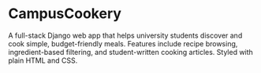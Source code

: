 # CampusCookery
A full-stack Django web app that helps university students discover and cook simple, budget-friendly meals. Features include recipe browsing, ingredient-based filtering, and student-written cooking articles. Styled with plain HTML and CSS.
